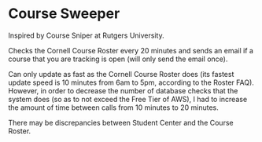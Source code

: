 # Course Sweeper

Inspired by Course Sniper at Rutgers University.

Checks the Cornell Course Roster every 20 minutes and sends an email if a course that you are tracking is open (will only send the email once).

Can only update as fast as the Cornell Course Roster does (its fastest update speed is 10 minutes from 6am to 5pm, according to the Roster FAQ).  However, in order to decrease the number of database checks that the system does (so as to not exceed the Free Tier of AWS), I had to increase the amount of time between calls from 10 minutes to 20 minutes.

There may be discrepancies between Student Center and the Course Roster.
